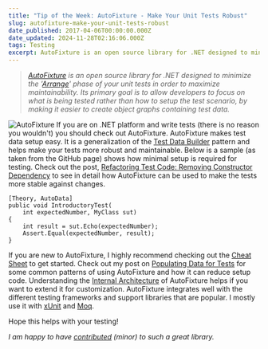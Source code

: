 ```yaml
---
title: "Tip of the Week: AutoFixture - Make Your Unit Tests Robust"
slug: autofixture-make-your-unit-tests-robust
date_published: 2017-04-06T00:00:00.000Z
date_updated: 2024-11-28T02:16:06.000Z
tags: Testing
excerpt: AutoFixture is an open source library for .NET designed to minimize the 'Arrange' phase of your unit tests in order to maximize maintainability
---
```


> *[AutoFixture](https://github.com/AutoFixture/AutoFixture) is an open source library for .NET designed to minimize the '[Arrange](http://wiki.c2.com/?ArrangeActAssert)' phase of your unit tests in order to maximize maintainability. Its primary goal is to allow developers to focus on what is being tested rather than how to setup the test scenario, by making it easier to create object graphs containing test data.*

![AutoFixture](__GHOST_URL__/content/images/autofixture.jpg)
If you are on .NET platform and write tests (there is no reason you wouldn't) you should check out AutoFixture. AutoFixture makes test data setup easy. It is a generalization of the [Test Data Builder](http://www.natpryce.com/articles/000714.html) pattern and helps make your tests more robust and maintainable. Below is a sample (as taken from the GitHub page) shows how minimal setup is required for testing. Check out the post, [Refactoring Test Code: Removing Constructor Dependency](__GHOST_URL__/blog/refactoring-test-code-removing-constructor-dependency/) to see in detail how AutoFixture can be used to make the tests more stable against changes.

    [Theory, AutoData]
    public void IntroductoryTest(
        int expectedNumber, MyClass sut)
    {
        int result = sut.Echo(expectedNumber);
        Assert.Equal(expectedNumber, result);
    }
    

If you are new to AutoFixture, I highly recommend checking out the [Cheat Sheet](https://github.com/AutoFixture/AutoFixture/wiki/Cheat-Sheet) to get started. Check out my post on [Populating Data for Tests](__GHOST_URL__/blog/populating-data-for-tests/) for some common patterns of using AutoFixture and how it can reduce setup code. Understanding the [Internal Architecture](https://github.com/AutoFixture/AutoFixture/wiki/Internal-Architecture) of AutoFixture helps if you want to extend it for customization. AutoFixture integrates well with the different testing frameworks and support libraries that are popular. I mostly use it with [xUnit](https://xunit.github.io/) and [Moq](https://github.com/Moq/moq4/wiki/Quickstart).

Hope this helps with your testing!

*I am happy to have [contributed](https://github.com/AutoFixture/AutoFixture/pulls?q=is:pr+is:closed+author:rahulpnath) (minor) to such a great library.*
